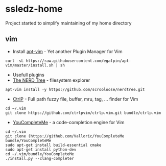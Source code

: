 # ssledz-home
Project started to simplify maintaining of my home directory

## vim
* Install [apt-vim](https://github.com/egalpin/apt-vim) - Yet another Plugin Manager for Vim
```
curl -sL https://raw.githubusercontent.com/egalpin/apt-vim/master/install.sh | sh
```
* Usefull plugins
 * [The NERD Tree](https://github.com/scrooloose/nerdtree) - filesystem explorer
 ```
 apt-vim install -y https://github.com/scrooloose/nerdtree.git
 ```
 * [CtrlP](https://github.com/ctrlpvim/ctrlp.vim) - Full path fuzzy file, buffer, mru, tag, ... finder for Vim
 ```
 cd ~/.vim
 git clone https://github.com/ctrlpvim/ctrlp.vim.git bundle/ctrlp.vim
 ```
 * [YouCompleteMe](https://github.com/Valloric/YouCompleteMe) - a code-completion engine for Vim
 ```
 cd ~/.vim
 git clone (https://github.com/Valloric/YouCompleteMe bundle/YouCompleteMe
 sudo apt-get install build-essential cmake
 sudo apt-get install python-dev
 cd ~/.vim/bundle/YouCompleteMe
 ./install.py --clang-completer
 ```
